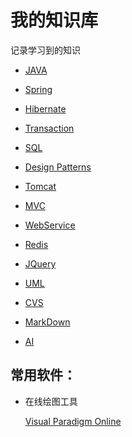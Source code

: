 # 我的知识库

记录学习到的知识

* [JAVA](https://github.com/WenzelLin/knowledge-base/blob/master/Java/README.md)

* [Spring](https://github.com/WenzelLin/knowledge-base/blob/master/Spring/README.md)

* [Hibernate](https://github.com/WenzelLin/knowledge-base/blob/master/Hibernate/README.md)

* [Transaction](https://github.com/WenzelLin/knowledge-base/blob/master/Transaction/README.md)

* [SQL](https://github.com/WenzelLin/knowledge-base/blob/master/SQL/README.md)

* [Design Patterns](https://github.com/WenzelLin/knowledge-base/blob/master/Design%20Patterns/README.md)

* [Tomcat](https://github.com/WenzelLin/knowledge-base/blob/master/Tomcat/README.md)

* [MVC](https://github.com/WenzelLin/knowledge-base/blob/master/MVC/README.md)

* [WebService](https://github.com/WenzelLin/knowledge-base/blob/master/WebService/README.md)

* [Redis](https://github.com/WenzelLin/knowledge-base/blob/master/Redis/README.md)

* [JQuery](https://github.com/WenzelLin/knowledge-base/blob/master/JQuery/README.md)

* [UML](https://github.com/WenzelLin/knowledge-base/blob/master/UML/README.md)

* [CVS](https://github.com/WenzelLin/knowledge-base/blob/master/CSV/README.md)

* [MarkDown](https://github.com/WenzelLin/knowledge-base/blob/master/MarkDown/README.md)

* [AI](https://github.com/WenzelLin/knowledge-base/blob/master/AI/REAMDME.md)


## 常用软件：  
  
  * 在线绘图工具  
    
    [Visual Paradigm Online](https://online.visual-paradigm.com)
